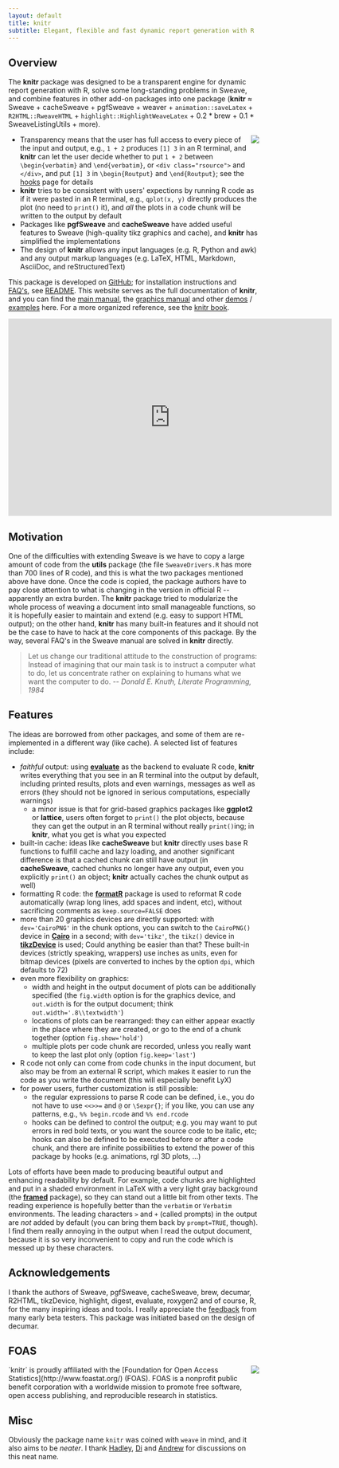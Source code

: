 ```yaml
---
layout: default
title: knitr
subtitle: Elegant, flexible and fast dynamic report generation with R
---
```


## Overview

The **knitr** package was designed to be a transparent engine for dynamic
report generation with R, solve some long-standing problems in Sweave, and
combine features in other add-on packages into one package (**knitr**
&asymp; Sweave + cacheSweave + pgfSweave + weaver + `animation::saveLatex` +
`R2HTML::RweaveHTML` + `highlight::HighlightWeaveLatex` + 0.2 * brew + 0.1 *
SweaveListingUtils + more).

[<img src="http://i.imgur.com/R6DSHDE.jpg" align="right" />](http://amzn.com/1482203537)

- Transparency means that the user has full access to every piece of the
  input and output, e.g., `1 + 2` produces `[1] 3` in an R terminal, and 
  **knitr** can let the user decide whether to put `1 + 2` between
  `\begin{verbatim}` and `\end{verbatim}`, or `<div class="rsource">` and
  `</div>`, and put `[1] 3` in `\begin{Routput}` and `\end{Routput}`; see
  the [hooks](hooks) page for details
- **knitr** tries to be consistent with users' expections by running R code as
  if it were pasted in an R terminal, e.g., `qplot(x, y)` directly produces
  the plot (no need to `print()` it), and *all* the plots in a code chunk
  will be written to the output by default
- Packages like **pgfSweave** and **cacheSweave** have added useful features to
  Sweave (high-quality tikz graphics and cache), and **knitr** has
  simplified the implementations
- The design of **knitr** allows any input languages (e.g. R, Python and awk)
  and any output markup languages (e.g. LaTeX, HTML, Markdown, AsciiDoc, and
  reStructuredText)

This package is developed on  [GitHub](https://github.com/yihui/knitr); for
installation instructions and [FAQ's](http://bit.ly/knitr-faq), see
[README](https://github.com/yihui/knitr#readme). This website serves as the
full documentation of **knitr**, and you can find the [main
manual](http://bit.ly/117OLVl), the [graphics manual](http://bit.ly/114GNdP)
and other [demos](/knitr/demos) /
[examples](https://github.com/yihui/knitr-examples) here. For a more
organized reference, see the [knitr book](http://amzn.com/1482203537).

<div style="text-align: center;"><iframe src="http://www.screenr.com/embed/qcv8" width="650" height="396" frameborder="0"></iframe></div>

## Motivation

One of the difficulties with extending Sweave is we have to copy a large
amount of code from the **utils** package (the file `SweaveDrivers.R` has
more than 700 lines of R code), and this is what the two packages mentioned
above have done. Once the code is copied, the package authors have to pay
close attention to what is changing in the version in official R --
apparently an extra burden. The **knitr** package tried to modularize the
whole process of weaving a document into small manageable functions, so it
is hopefully easier to maintain and extend (e.g. easy to support HTML
output); on the other hand, **knitr** has many built-in features and it
should not be the case to have to hack at the core components of this
package. By the way, several FAQ's in the Sweave manual are solved in
**knitr** directly.

> Let us change our traditional attitude to the construction of programs:
> Instead of imagining that our main task is to instruct a computer what to
> do, let us concentrate rather on explaining to humans what we want the
> computer to do. <cite>-- Donald E. Knuth, Literate Programming, 1984</cite>

## Features

The ideas are borrowed from other packages, and some of them are
re-implemented in a different way (like cache). A selected list of features
include:

- *faithful* output: using
  [**evaluate**](http://cran.r-project.org/package=evaluate) as the backend
  to evaluate R code, **knitr** writes everything that you see in an R
  terminal into the output by default, including printed results, plots and
  even warnings, messages as well as errors (they should not be ignored in
  serious computations, especially warnings)
  - a minor issue is that for grid-based graphics packages like **ggplot2** or
    **lattice**, users often forget to `print()` the plot objects, because
    they can get the output in an R terminal without really `print()`ing; in
    **knitr**, what you get is what you expected
- built-in cache: ideas like **cacheSweave** but **knitr** directly uses base R
  functions to fulfill cache and lazy loading, and another significant
  difference is that a cached chunk can still have output (in **cacheSweave**,
  cached chunks no longer have any output, even you explicitly `print()`
  an object; **knitr** actually caches the chunk output as well)
- formatting R code: the [**formatR**](https://github.com/yihui/formatR/wiki)
  package is used to reformat R code automatically (wrap long lines, add
  spaces and indent, etc), without sacrificing comments as
  `keep.source=FALSE` does
- more than 20 graphics devices are directly supported: with `dev='CairoPNG'`
  in the chunk options, you can switch to the `CairoPNG()` device in
  [**Cairo**](http://cran.r-project.org/package=Cairo) in a second; with
  `dev='tikz'`, the `tikz()` device in
  [**tikzDevice**](http://cran.r-project.org/package=tikzDevice) is used;
  Could anything be easier than that? These built-in devices (strictly speaking,
  wrappers) use inches as units, even for bitmap devices (pixels are
  converted to inches by the option `dpi`, which defaults to 72)
- even more flexibility on graphics:
  - width and height in the output document of plots can be additionally
    specified (the `fig.width` option is for the graphics device, and
    `out.width` is for the output document; think `out.width='.8\\textwidth'`)
  - locations of plots can be rearranged: they can either appear exactly in the
    place where they are created, or go to the end of a chunk together
    (option `fig.show='hold'`)
  - multiple plots per code chunk are recorded, unless you really  want to keep
    the last plot only (option `fig.keep='last'`)
- R code not only can come from code chunks in the input document, but also may
  be from an external R script, which makes it easier to run the code as you
  write the document (this will especially benefit LyX)
- for power users, further customization is still possible:
  - the regular expressions to parse R code can be defined, i.e., you do not
    have to use `<<>>=` and `@` or `\Sexpr{}`; if you like, you can use any
    patterns, e.g., `%% begin.rcode` and `%% end.rcode`
  - hooks can be defined to control the output; e.g. you may want to put errors
    in red bold texts, or you want the source code to be italic, etc; hooks
    can also be defined to be executed before or after a code chunk, and
    there are infinite possibilities to extend the power of this package by
    hooks (e.g. animations, rgl 3D plots, ...)

Lots of efforts have been made to producing beautiful output and enhancing
readability by default. For example, code chunks are highlighted and put in
a shaded environment in LaTeX with a very light gray background (the
[**framed**](http://www.ctan.org/pkg/framed) package), so they can stand out
a little bit from other texts. The reading experience is hopefully better
than the `verbatim` or `Verbatim` environments. The leading characters `>`
and `+` (called prompts) in the output are *not* added by default (you can
bring them back by `prompt=TRUE`, though). I find them really annoying in
the output when I read the output document, because it is so very
inconvenient to copy and run the code which is messed up by these characters.

## Acknowledgements

I thank the authors of Sweave, pgfSweave, cacheSweave, brew, decumar,
R2HTML, tikzDevice, highlight, digest, evaluate, roxygen2 and of course, R,
for the many inspiring ideas and tools. I really appreciate the
[feedback](https://github.com/yihui/knitr/issues) from many early beta
testers. This package was initiated based on the design of decumar.

## FOAS

<img src="http://www.foastat.org/images/foas.png" style="float: right;" />
`knitr` is proudly affiliated with the [Foundation for Open Access
Statistics](http://www.foastat.org/) (FOAS). FOAS is a nonprofit public
benefit corporation with a worldwide mission to promote free software, open
access publishing, and reproducible research in statistics.

## Misc

Obviously the package name `knitr` was coined with `weave` in mind, and it
also aims to be *neater*. I thank [Hadley](http://had.co.nz),
[Di](http://dicook.public.iastate.edu) and
[Andrew](http://www.stat.tamu.edu/~aredd/site/) for discussions on this neat
name.
